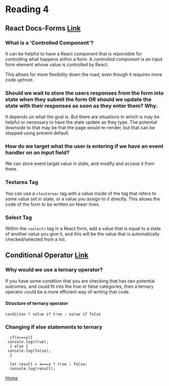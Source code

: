 # Reading 4

## React Docs-Forms [Link](https://reactjs.org/docs/forms.html)

### What is a ‘Controlled Component’?

It can be helpful to have a React component that is reponsible for controlling what happens within a form. A *controlled component* is an input form element whose value is controlled by React.

This allows for more flexibility down the road, even though it requires more code upfront. 

### Should we wait to store the users responses from the form into state when they submit the form OR should we update the state with their responses as soon as they enter them? Why.

It depends on what the goal is. But there are situations in which is may be helpful or necessary to have the state update as they type. The potential downside to that may be that the page would re-render, but that can be stopped using prevent default.

### How do we target what the user is entering if we have an event handler on an input field?

We can store event.target.value in state, and modify and access it from there. 

### Textarea Tag

You can use a `<textarea>` tag with a value inside of the tag that refers to some value set in state, or a value you assign to it directly. This allows the code of the form to be written on fewer lines.

### Select Tag

Within the `<select>` tag in a React form, add a value that is equal to a state of another value you give it, and this will be the value that is automatically checked/selected from a list. 


## Conditional Operator [Link](https://codeburst.io/javascript-the-conditional-ternary-operator-explained-cac7218beeff)

### Why would we use a ternary operator?

If you have some condition that you are checking that has two potential outcomes, and could fit into the true or false categories, then a ternary operator could be a more efficient way of writing that code. 

#### Structure of ternary operator

`condition ? value if true : value if false`

### Changing if else statements to ternary

~~~
  if(x===y){
 console.log(true);
  } else {
 console.log(false);
  }

  let result = x===y ? true : false;
  console.log(result);
~~~

[Home](https://peymade.github.io/reading-notes/)